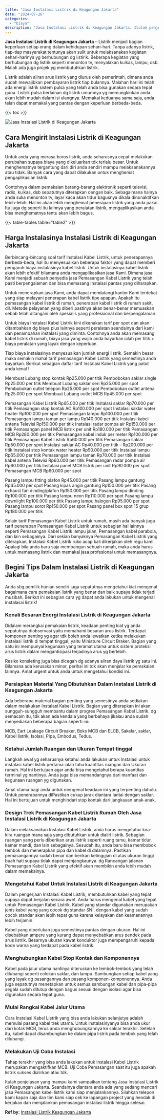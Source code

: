 ```yaml
---
title: "Jasa Instalasi Listrik di Keagungan Jakarta"
date: "2024-07-26"
categories: 
  - "biaya"
description: "Jasa Instalasi Listrik di Keagungan Jakarta. Itulah penjelasan yang mampu kami sampaikan tentang Jasa Instalasi Listrik di Keagungan Jakarta. Seandainya dian..."
---
```


**Jasa Instalasi Listrik di Keagungan Jakarta** – Listrik menjadi bagian keperluan setiap orang dalam kehidupan sehari-hari. Tanpa adanya listrik, tiap-tiap masyarakat tentunya akan sulit untuk melaksanakan kegiatan sehari-harinya yg berhubungan dg listirik. Beberapa kegiatan yang berhubungan dg listrik seperti menonton tv, menyalakan kulkas, lampu, dsb. Malah ada juga projek yg membutuhkan listrik.

Listrik adalah aliran arus listrik yang diurus oleh pemerintah, dimana anda sudah mewajibkan pembayaran listrik tiap bulannya. Malahan hari ini telah ada energi listrik sistem pulsa yang telah anda bisa gunakan secara tepat guna. Listrik pulsa berlainan dg listrik umumnya yg memungkinkan anda akan lebih mudah dalam isi ulangnya. Memakai keduanya sama saja, anda telah dapat memakai yang pantas dengan keperluan berbeda-beda.

{{< toc >}}

![Jasa Instalasi Listrik di Keagungan Jakarta](/images/instalasi-listrik-murah43.png)

## Cara Mengirit Instalasi Listrik di Keagungan Jakarta

Untuk anda yang merasa boros listrik, anda seharusnya cepat melakukan perubahan supaya biaya yang dikeluarkan tdk terlalu besar. Untuk menghematnya tergantung dari diri anda sendiri mampu melaksanakannya atau tidak. Banyak cara yang dapat dilakukan untuk menghemat pengaplikasian listrik.

Contohnya dalam pemakaian barang-barang elektronik seperti televisi, radio, kulkas, dsb sepatutnya diterapkan dengan baik. Sebagaimana halnya anda suka menonton tv, layar kaca akan tidur bagusnya dikala dinonaktifkan lebih-lebih. Hal ini akan lebih menghemat penerapan listrik yang anda pakai. Itu juga dg seperti itu lainnya yang peralatan listrik, mengaplikasikan anda bisa menghematnya tentu akan lebih bagus.

{{< table-tables table="table2" >}}

## Harga Instalasinya Instalasi Listrik di Keagungan Jakarta

Berbincang-bincang soal tarif Instalasi Kabel Listrik, untuk penerapannya berbeda-beda, hal itu menyesuaikan beberapa faktor yang dapat memberi pengaruh biaya instalasinya kabel listrik. Untuk instalasinya kabel listrik akan lebih efektif bilamana anda mengaplikasikan jasa Kami. Dimana jasa Kami menjadi sebuah penyedia jasa Pemasangan Kabel Listrik yang telah pasti berpengalaman dan bisa memasang Instalasi pantas yang diharapkan.

Untuk menerapkan jasa Kami, anda dapat mendatangi kantor Kami terdekat yang siap melayani penerapan kabel listrik tipe apapun. Apakah itu pemasangan kabel listrik di rumah, penerapan kabel listrik di rumah sakit, dll. Metode pelayanan yang diberi pastinya akan benar-benar memuaskan sebab telah ditangani oleh spesialis yang professional dan berpengalaman.

Untuk biaya Instalasi Kabel Listrik kini dikenakan tarif per spot dan akan ditambahkan dg biaya plus lainnya seperti peralatan seandainya dari kami dan penambahan instalasi yang diminta. Contohnya anda akan memasang kabel listrik di rumah, biaya jasa yang wajib anda bayarkan ialah per titik + biaya peralatan yang layak dengan keperluan.

Tiap biaya instalasinya menyesuaikan jumlah energi listrik. Semakin besar maka semakin mahal tarif pemasangan Kabel Listrik yang semestinya anda bayarkan. Berikut sebagian daftar tarif Instalasi Kabel Listrik yang patut anda kenal !

Membuat Lubang stop kontak Rp25.000 per titik Pembobokan saklar single Rp25.000 per titik Membuat Lubang saklar seri Rp25.000 per spot Pembobokan outlet telepon Rp25.000 per spot Pembobokan outlet antena Rp25.000 per spot Membuat Lubang outlet MCB Rp45.000 per spot

Pemasangan Kabel Listrik Rp65.000 per titik Instalasi saklar Rp70.000 per titik Pemasangan stop kontak AC Rp100.000 per spot Instalasi saklar water heater Rp100.000 per spot Pemasangan lampu Rp100.000 per titik Pemasangan lampu taman per lampu Rp140.000 per titik Instalasi kabel antena Televisi Rp150.000 per titik Instalasi radar pompa air Rp150.000 per titik Pemasangan panel MCB listrik per unit Rp180.000 per titik Pemasangan MCB Rp280.000 per titik Pemasangan kabel induk per meter Rp100.000 per titik Pemasangan Kabel Listrik Rp60.000 per titik Pemasangan saklar Rp50.000 per spot Instalasi saklar AC Rp40.000 per titik – Rp200.000 per titik Instalasi stop kontak water heater Rp50.000 per titik Instalasi lampu Rp65.000 per titik Pemasangan lampu taman Rp70.000 per titik Instalasi kabel antena Televisi Rp60.000 per titik Pemasangan radar pompa air Rp60.000 per titik Instalasi panel MCB listrik per unit Rp90.000 per spot Pemasangan MCB Rp60.000 per spot

Pasang lampu fitting plafon Rp45.000 per titik Pasang lampu gantung Rp45.000 per spot Pasang kipas angin gantung Rp150.000 per titik Pasang exhaust fan dinding/plafon Rp150.000 per titik Pasang lampu dinding Rp100.000 per titik Pasang lampu neon Rp110.000 per spot Pasang lampu downlight Rp100.000 per titik Pasang lampu halogen Rp95.000 per spot Pasang lampu sorot Rp150.000 per spot Pasang panel box spot 15 grup Rp180.000 per titik

Selain tarif Pemasangan Kabel Listrik untuk rumah, masih ada banyak juga tarif penerapan Pemasangan Kabel Listrik untuk sebagian hal lainnya seperti Pemasangan Kabel Listrik lampu jalan, Pemasangan kabel parabola, dan lain sebagainya. Dari sekian banyaknya Pemasangan Kabel Listrik yang diterapkan, Instalasi Kabel Listrik ruko acap kali dikerjakan oleh regu kami. Apalagi bila anda baru saja membangun sebuah rumah, maka anda harus untuk memasang listrik dan memakai jasa profesional untuk memasangnya.

## Begini Tips Dalam Instalasi Listrik di Keagungan Jakarta


Anda sbg pemilik hunian sendiri juga sepatutnya mengetahui kiat mengenal bagaimana cara pemakaian listrik yang benar dan baik supaya tidak terjadi musibah. Berikut ini sebagian cara yg dapat anda lakukan untuk mengenal instalasai listrik!

### Kenali Besaran Energi Instalasi Listrik di Keagungan Jakarta

Didalam merangkai pemakaian listrik, keadaan penting kiat yg anda sepatutnya diobservasi yaitu memahami besaran arus listrik. Terdapat komponen penting yg agar tdk boleh anda lewatkan ketika melakukan instalasi listrik di tempat tinggal, yaitu Miniature Circuit Braker. Bagian yang satu ini mempunyai kegunaan yang teramat utama untuk sistem proteksi arus listrik dalam mengantisipasi terjadinya arus yg berlebih.

Resiko konsleting juga bisa dicegah dg adanya aliran daya listrik yg satu ini. Bilamana ada kerusakan minor, perihal ini tdk akan menjalar ke pemakaian lainnya. Amat urgent untuk anda untuk mengetahui kondisi ini.

### Persiapkan Material Yang Dibutuhkan Dalam Instalasi Listrik di Keagungan Jakarta

Ada beberapa material bagian penting yang semestinya anda sediakan dalam melakukan Instalasi Kabel Listrik. Bagian yang diterapkan ini akan sungguh-sungguh membantu dalam progres Pemasangan Kabel Listrik. dg semacam itu, tdk akan ada kendala yang berbahaya jikalau anda sudah menyediakan beberapa bagian seperti ini:

MCB, Eart Leakage Circuit Breaker, Boks MCB dan ELCB, Sakelar, saklar, Kabel listrik, Isolasi, Pipa, Embodus, Tedus.

### Ketahui Jumlah Ruangan dan Ukuran Tempat tinggal

Langkah awal yg seharusnya ketahui anda lakukan untuk instalasi untuk instalasi kabel listrik pertama ialah tahu kuantitas ruangan dan Ukuran rumah. Hal ini bertujuan agar anda bisa mengetahui berapa kuantitas terminal yg nantinya. Anda juga bisa memandangnya dari manfaat dan kegunaan ruangan yg digunakan.

Amat utama bagi anda untuk mengenal keadaan ini yang terpenting dahulu. Untuk penerapannya diPastikan cukup jarak diantara lantai dengan saklar. Hal ini bertujuan untuk menghindari stop kontak dari jangkauan anak-anak.

### Design Trek Pemasangan Kabel Listrik Rumah Oleh Jasa Instalasi Listrik di Keagungan Jakarta

Dalam melaksanakan Instalasi Kabel Listrik, anda harus mengetahui kira-kira ruangan mana saja yang dibutuhkan untuk dialiri listrik. Sebagian ruangan yang perlu diberikan arus listrik seperti ruang tamu, kamar tidur, kamar mandi, dan lain sebagainya. Sesudah itu, anda baru bisa membobok tembok dan menerapkan pipa dan kabel di dalamnya. Pastikan pemasangannya sudah benar dan berikan ketinggian di atas ukuran tinggi buah hati supaya tidak dapat menjangkaunya. dg Rancangan jalanan Pemasangan Kabel Listrik yang efektif akan membikin anda lebih mudah dalam memakainya.

### Mengetahui Kabel Untuk Instalasi Listrik di Keagungan Jakarta

Dalam pengerjaan Instalasi Kabel Listrik, membutuhkan kabel yang tepat supaya dapat berjalan secara awet. Anda harus mengenal kabel yang tepat untuk Pemasangan Kabel Listrik. Kabel yang standar digunakan merupakan jenis kabel yang yang cocok dg standar SNI. dengan kabel yang sudah cocok standar akan lebih tepat guna karena kelayakan dan keamanannya lebih terjamin.

Kabel yang diperlukan juga semestinya pantas dengan ukuran. Hal ini disebabkan ampere yang kurang dapat menyebabkan arus pendek pada arus listrik. Besarnya ukuran kawat konduktor juga mempengaruhi kepada kode warna yang terdapat pada kabel listrik.

### Menghubungkan Kabel Stop Kontak dan Komponennya

Kabel pada jalur utama nantinya diteruskan ke tembok-tembok yang telah dilubangi seperti colokan saklar, dan lampu. Sambungkan setiap kabel yang yang layak dg pasangannya dan pasang komponen-komponennya. Anda juga sepatutnya menetapkan untuk semua sambungan kabel dan pipa-pipa segala sudah ditutup dengan bagus sesuai dengan isolasi agar bisa digunakan secara tepat guna.

### Mulai Rangkai Kabel Jalur Utama

Cara Instalasi Kabel Listrik yang bisa anda lakukan selanjutya adalah memulai pasang kabel trek utama. Untuk instalasinyanya bisa anda ukur dari kotak MCB, terus anda menghubungkannya ke saklar terakhir. Setelah itu, kabel dapat disambungkan ke dalam pipa listrik pada tembok yang telah dilubangi.

### Melakukan Uji Coba Instalasi

Tahap terakhir yang bisa anda lakukan untuk Instalasi Kabel Listrik merupakan mengaktifkan MCB. Uji Coba Pemasangan saat itu juga apakah listrik sukses dialirkan atau tdk.

Itulah penjelasan yang mampu kami sampaikan tentang Jasa Instalasi Listrik di Keagungan Jakarta. Seandainya diantara anda ada yang sedang mencari jasa Pemasangan kabel listrik kami siap menjalankannya. Silahkan telepon kami kapan saja dan tim kami siap cek ke lapangan project yang hendak di kerjakan dan menjalankan pemasangan instalasi listrik hingga selesai.

**Ref by:** [Instalasi Listrik Keagungan Jakarta](https://id.wikipedia.org/wiki/Instalasi)

